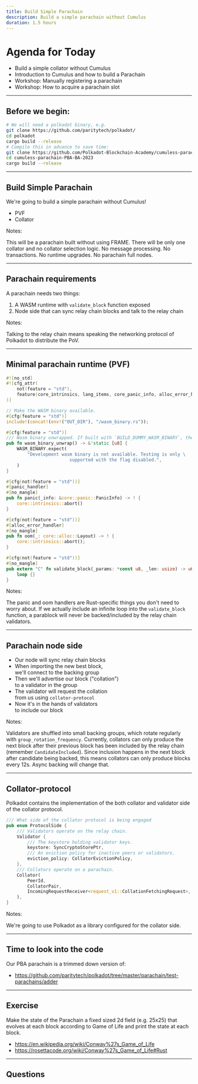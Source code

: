 ```yaml
---
title: Build Simple Parachain
description: Build a simple parachain without Cumulus
duration: 1.5 hours
---
```


# Agenda for Today

- Build a simple collator without Cumulus
- Introduction to Cumulus and how to build a Parachain
- Workshop: Manually registering a parachain
- Workshop: How to acquire a parachain slot

---

## Before we begin:

```sh
# We will need a polkadot binary, e.g.
git clone https://github.com/paritytech/polkadot/
cd polkadot
cargo build --release
# Compile this in advance to save time:
git clone https://github.com/Polkadot-Blockchain-Academy/cumuless-parachain-PBA-BA-2023
cd cumuless-parachain-PBA-BA-2023
cargo build --release
```

---

## Build Simple Parachain

We're going to build a simple parachain without Cumulus!

<pba-flex center>

- PVF
- Collator

<pba-flex>

Notes:

This will be a parachain built without using FRAME.
There will be only one collator and no collator selection logic.
No message processing.
No transactions.
No runtime upgrades.
No parachain full nodes.

---

## Parachain requirements

A parachain needs two things:

<pba-flex center>

1. A WASM runtime with `validate_block` function exposed
1. Node side that can sync relay chain blocks and talk to the relay chain

<pba-flex>

Notes:

Talking to the relay chain means speaking the networking protocol of Polkadot to distribute the PoV.

---

## Minimal parachain runtime (PVF)

```rust
#![no_std]
#![cfg_attr(
	not(feature = "std"),
	feature(core_intrinsics, lang_items, core_panic_info, alloc_error_handler)
)]

// Make the WASM binary available.
#[cfg(feature = "std")]
include!(concat!(env!("OUT_DIR"), "/wasm_binary.rs"));

#[cfg(feature = "std")]
/// Wasm binary unwrapped. If built with `BUILD_DUMMY_WASM_BINARY`, the function panics.
pub fn wasm_binary_unwrap() -> &'static [u8] {
	WASM_BINARY.expect(
		"Development wasm binary is not available. Testing is only \
						supported with the flag disabled.",
	)
}

#[cfg(not(feature = "std"))]
#[panic_handler]
#[no_mangle]
pub fn panic(_info: &core::panic::PanicInfo) -> ! {
	core::intrinsics::abort()
}

#[cfg(not(feature = "std"))]
#[alloc_error_handler]
#[no_mangle]
pub fn oom(_: core::alloc::Layout) -> ! {
	core::intrinsics::abort();
}

#[cfg(not(feature = "std"))]
#[no_mangle]
pub extern "C" fn validate_block(_params: *const u8, _len: usize) -> u64 {
	loop {}
}
```

Notes:

The panic and oom handlers are Rust-specific things you don't need to worry about.
If we actually include an infinite loop into the `validate_block` function, a parablock will never be backed/included by the relay chain validators.

---

## Parachain node side

<pba-flex center>

- Our node will sync relay chain blocks
- When importing the new best block,<br>we'll connect to the backing group
- Then we'll advertise our block ("collation")<br>to a validator in the group
- The validator will request the collation<br>from us using `collator-protocol`
- Now it's in the hands of validators<br>to include our block

<pba-flex>

Notes:

Validators are shuffled into small backing groups, which rotate
regularly with `group_rotation_frequency`.
Currently, collators can only produce the next block after their previous
block has been included by the relay chain (remember `CandidateIncluded`).
Since inclusion happens in the next block after candidate being backed,
this means collators can only produce blocks every 12s. Async backing
will change that.

---

## Collator-protocol

Polkadot contains the implementation of the both collator and validator
side of the collator protocol.

```rust
/// What side of the collator protocol is being engaged
pub enum ProtocolSide {
	/// Validators operate on the relay chain.
	Validator {
		/// The keystore holding validator keys.
		keystore: SyncCryptoStorePtr,
		/// An eviction policy for inactive peers or validators.
		eviction_policy: CollatorEvictionPolicy,
	},
	/// Collators operate on a parachain.
	Collator(
		PeerId,
		CollatorPair,
		IncomingRequestReceiver<request_v1::CollationFetchingRequest>,
	),
}
```

Notes:

We're going to use Polkadot as a library configured for the collator side.

---

## Time to look into the code

Our PBA parachain is a trimmed down version of:

- https://github.com/paritytech/polkadot/tree/master/parachain/test-parachains/adder

---

## Exercise

Make the state of the Parachain a fixed sized 2d field (e.g. 25x25) that evolves at each block according to Game of Life and print the state at each block.

- https://en.wikipedia.org/wiki/Conway%27s_Game_of_Life
- https://rosettacode.org/wiki/Conway%27s_Game_of_Life#Rust

---

<!-- .slide: data-background-color="#4A2439" -->

## Questions
